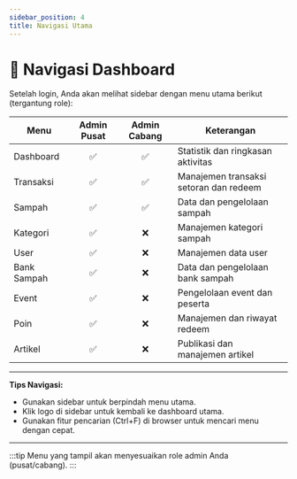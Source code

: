 ```yaml
---
sidebar_position: 4
title: Navigasi Utama
---
```


# 🧭 Navigasi Dashboard

Setelah login, Anda akan melihat sidebar dengan menu utama berikut (tergantung role):

| Menu         | Admin Pusat | Admin Cabang | Keterangan                                    |
|--------------|:-----------:|:------------:|-----------------------------------------------|
| Dashboard    | ✅          | ✅           | Statistik dan ringkasan aktivitas             |
| Transaksi    | ✅          | ✅           | Manajemen transaksi setoran dan redeem        |
| Sampah       | ✅          | ✅           | Data dan pengelolaan sampah                   |
| Kategori     | ✅          | ❌           | Manajemen kategori sampah                     |
| User         | ✅          | ❌           | Manajemen data user                           |
| Bank Sampah  | ✅          | ❌           | Data dan pengelolaan bank sampah              |
| Event        | ✅          | ❌           | Pengelolaan event dan peserta                 |
| Poin         | ✅          | ❌           | Manajemen dan riwayat redeem                  |
| Artikel      | ✅          | ❌           | Publikasi dan manajemen artikel               |

---

**Tips Navigasi:**
- Gunakan sidebar untuk berpindah menu utama.
- Klik logo di sidebar untuk kembali ke dashboard utama.
- Gunakan fitur pencarian (Ctrl+F) di browser untuk mencari menu dengan cepat.

---

:::tip
Menu yang tampil akan menyesuaikan role admin Anda (pusat/cabang).
::: 